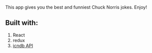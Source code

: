 This app gives you the best and funniest Chuck Norris jokes. Enjoy!

## Built with:
1. React
2. redux
3. [icndb API](http://www.icndb.com/api/)

